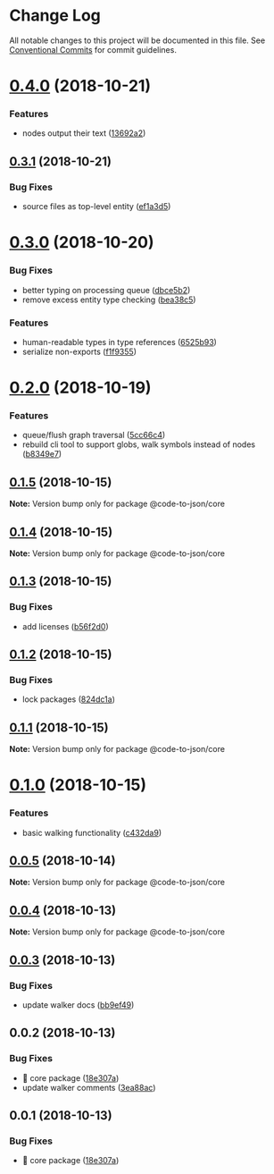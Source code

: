 # Change Log

All notable changes to this project will be documented in this file.
See [Conventional Commits](https://conventionalcommits.org) for commit guidelines.

# [0.4.0](https://github.com/mike-north/code-to-json/tree/master/packages/core/compare/@code-to-json/core@0.3.1...@code-to-json/core@0.4.0) (2018-10-21)


### Features

* nodes output their text ([13692a2](https://github.com/mike-north/code-to-json/tree/master/packages/core/commit/13692a2))





## [0.3.1](https://github.com/mike-north/code-to-json/tree/master/packages/core/compare/@code-to-json/core@0.3.0...@code-to-json/core@0.3.1) (2018-10-21)


### Bug Fixes

* source files as top-level entity ([ef1a3d5](https://github.com/mike-north/code-to-json/tree/master/packages/core/commit/ef1a3d5))





# [0.3.0](https://github.com/mike-north/code-to-json/tree/master/packages/core/compare/@code-to-json/core@0.2.0...@code-to-json/core@0.3.0) (2018-10-20)


### Bug Fixes

* better typing on processing queue ([dbce5b2](https://github.com/mike-north/code-to-json/tree/master/packages/core/commit/dbce5b2))
* remove excess entity type checking ([bea38c5](https://github.com/mike-north/code-to-json/tree/master/packages/core/commit/bea38c5))


### Features

* human-readable types in type references ([6525b93](https://github.com/mike-north/code-to-json/tree/master/packages/core/commit/6525b93))
* serialize non-exports ([f1f9355](https://github.com/mike-north/code-to-json/tree/master/packages/core/commit/f1f9355))





# [0.2.0](https://github.com/mike-north/code-to-json/tree/master/packages/core/compare/@code-to-json/core@0.1.5...@code-to-json/core@0.2.0) (2018-10-19)


### Features

* queue/flush graph traversal ([5cc66c4](https://github.com/mike-north/code-to-json/tree/master/packages/core/commit/5cc66c4))
* rebuild cli tool to support globs, walk symbols instead of nodes ([b8349e7](https://github.com/mike-north/code-to-json/tree/master/packages/core/commit/b8349e7))





## [0.1.5](https://github.com/mike-north/code-to-json/tree/master/packages/core/compare/@code-to-json/core@0.1.4...@code-to-json/core@0.1.5) (2018-10-15)

**Note:** Version bump only for package @code-to-json/core





## [0.1.4](https://github.com/mike-north/code-to-json/tree/master/packages/core/compare/@code-to-json/core@0.1.3...@code-to-json/core@0.1.4) (2018-10-15)

**Note:** Version bump only for package @code-to-json/core





## [0.1.3](https://github.com/mike-north/code-to-json/compare/@code-to-json/core@0.1.2...@code-to-json/core@0.1.3) (2018-10-15)


### Bug Fixes

* add licenses ([b56f2d0](https://github.com/mike-north/code-to-json/commit/b56f2d0))





## [0.1.2](https://github.com/mike-north/code-to-json/compare/@code-to-json/core@0.1.1...@code-to-json/core@0.1.2) (2018-10-15)


### Bug Fixes

* lock packages ([824dc1a](https://github.com/mike-north/code-to-json/commit/824dc1a))





## [0.1.1](https://github.com/mike-north/code-to-json/compare/@code-to-json/core@0.1.0...@code-to-json/core@0.1.1) (2018-10-15)

**Note:** Version bump only for package @code-to-json/core





# [0.1.0](https://github.com/mike-north/code-to-json/compare/@code-to-json/core@0.0.5...@code-to-json/core@0.1.0) (2018-10-15)


### Features

* basic walking functionality ([c432da9](https://github.com/mike-north/code-to-json/commit/c432da9))





## [0.0.5](https://github.com/mike-north/code-to-json/compare/@code-to-json/core@0.0.4...@code-to-json/core@0.0.5) (2018-10-14)

**Note:** Version bump only for package @code-to-json/core





## [0.0.4](https://github.com/mike-north/code-to-json/compare/@code-to-json/core@0.0.3...@code-to-json/core@0.0.4) (2018-10-13)

**Note:** Version bump only for package @code-to-json/core





## [0.0.3](https://github.com/mike-north/code-to-json/compare/@code-to-json/core@0.0.2...@code-to-json/core@0.0.3) (2018-10-13)


### Bug Fixes

* update walker docs ([bb9ef49](https://github.com/mike-north/code-to-json/commit/bb9ef49))





## 0.0.2 (2018-10-13)


### Bug Fixes

* 🐛 core package ([18e307a](https://github.com/mike-north/code-to-json/commit/18e307a))
* update walker comments ([3ea88ac](https://github.com/mike-north/code-to-json/commit/3ea88ac))





## 0.0.1 (2018-10-13)


### Bug Fixes

* 🐛 core package ([18e307a](https://github.com/mike-north/code-to-json/commit/18e307a))
